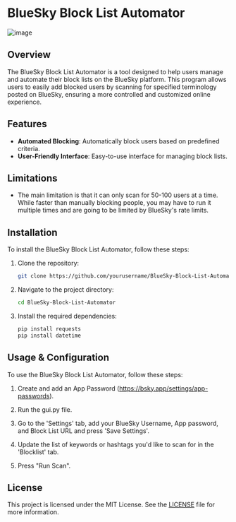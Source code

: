 # BlueSky Block List Automator
![image](https://github.com/user-attachments/assets/0baadc77-1d2e-4a5b-ae75-6fe5b39fd385)


## Overview

The BlueSky Block List Automator is a tool designed to help users manage and automate their block lists on the BlueSky platform. This program allows users to easily add blocked users by scanning for specified terminology posted on BlueSky, ensuring a more controlled and customized online experience.

## Features

- **Automated Blocking**: Automatically block users based on predefined criteria.
- **User-Friendly Interface**: Easy-to-use interface for managing block lists.

## Limitations
- The main limitation is that it can only scan for 50-100 users at a time. While faster than manually blocking people, you may have to run it multiple times and are going to be limited by BlueSky's rate limits. 

## Installation

To install the BlueSky Block List Automator, follow these steps:

1. Clone the repository:
    ```sh
    git clone https://github.com/yourusername/BlueSky-Block-List-Automator.git
    ```
2. Navigate to the project directory:
    ```sh
    cd BlueSky-Block-List-Automator
    ```
3. Install the required dependencies:
    ```sh
    pip install requests
    pip install datetime
    ```

## Usage & Configuration

To use the BlueSky Block List Automator, follow these steps:

1. Create and add an App Password 
(https://bsky.app/settings/app-passwords).

2. Run the gui.py file.

3. Go to the 'Settings' tab, add your BlueSky Username, App password, and Block List URL and press 'Save Settings'. 

4. Update the list of keywords or hashtags you'd like to scan for in the 'Blocklist' tab.

5. Press "Run Scan".

## License

This project is licensed under the MIT License. See the [LICENSE](LICENSE) file for more information.

